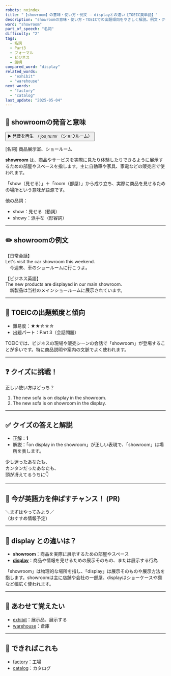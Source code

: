 ```yaml
---
robots: noindex
title: "【showroom】の意味・使い方・例文 ― displayとの違い【TOEIC英単語】"
description: "showroomの意味・使い方・TOEICでの出題傾向をやさしく解説。例文・クイズ付きでdisplayとの違いもわかりやすく学べます。"
word: "showroom"
part_of_speech: "名詞"
difficulty: "2"
tags:
  - 名詞
  - Part3
  - フォーマル
  - ビジネス
  - 説明
compared_word: "display"
related_words:
  - "exhibit"
  - "warehouse"
next_words:
  - "factory"
  - "catalog"
last_update: "2025-05-04"
---
```


## 🔰 showroomの発音と意味

<button class="play-audio" onclick="playTTS('showroom')">
  <span class="play-audio-main">
    ▶️ 発音を再生　/ˈʃoʊˌruːm/
  </span>
  <span class="play-audio-sub">
    （ショウルーム）
  </span>
</button>

[名詞] 商品展示室、ショールーム

**showroom** は、商品やサービスを実際に見たり体験したりできるように展示するための部屋やスペースを指します。主に自動車や家具、家電などの販売店で使われます。

「show（見せる）」＋「room（部屋）」から成り立ち、実際に商品を見せるための場所という意味が語源です。

他の品詞：  
- show：見せる（動詞）
- showy：派手な（形容詞）

---

## ✏️ showroomの例文

【日常会話】  
Let's visit the car showroom this weekend.  
　今週末、車のショールームに行こうよ。

【ビジネス英語】  
The new products are displayed in our main showroom.  
　新製品は当社のメインショールームに展示されています。

---

## 🎯 TOEICの出題頻度と傾向

- 難易度：★★☆☆☆
- 出題パート：Part 3（会話問題）

TOEICでは、ビジネスの現場や販売シーンの会話で「showroom」が登場することが多いです。特に商品説明や案内の文脈でよく使われます。

---

## ❓ クイズに挑戦！

正しい使い方はどっち？

1. The new sofa is on display in the showroom.  
2. The new sofa is on showroom in the display.

---

## ✅ クイズの答えと解説

- 正解：**1**
- 解説：「on display in the showroom」が正しい表現で、「showroom」は場所を表します。

少し迷ったあなたも、  
カンタンだったあなたも、  
頭が冴えてるうちに👇️

---

## 🚀 今が英語力を伸ばすチャンス！ (PR)

<div class="info-center">
＼まずはやってみよう／<br>  
（おすすめ情報予定）
</div>

---

## 🤔  display との違いは？

- **showroom**：商品を実際に展示するための部屋やスペース
- **[display](/word/display/)**：商品や情報を見せるための展示そのもの、または展示する行為

「showroom」は物理的な場所を指し、「display」は展示そのものや展示方法を指します。showroomは主に店舗や会社の一部屋、displayはショーケースや棚など幅広く使われます。

---

## 🧩 あわせて覚えたい

- [exhibit](/word/exhibit/)：展示品、展示する
- [warehouse](/word/warehouse/)：倉庫

---

## 📖 できればこれも

- [factory](/word/factory/)：工場
- [catalog](/word/catalog/)：カタログ

<!-- cvid: aid08_bid08 -->
